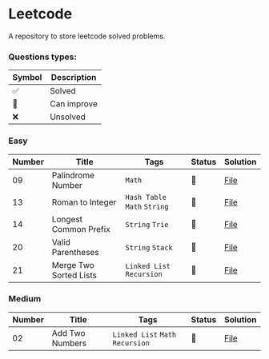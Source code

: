 # Leetcode

A repository to store leetcode solved problems.

### Questions types: 

| Symbol              | Description |
|---------------------|-------------|
| :white_check_mark:  | Solved      |
| :construction:      | Can improve |
| :x:                 | Unsolved    |

### Easy

| Number | Title                              | Tags                                                             | Status             | Solution                                                                                                               |
|--------|------------------------------------|------------------------------------------------------------------|--------------------|------------------------------------------------------------------------------------------------------------------------|
| 09 | Palindrome Number | `Math` | :construction: | [File](https://github.com/johnazedo/interview-questions/blob/main/leetcode/easy/palindrome_number.cpp) |
| 13 | Roman to Integer | `Hash Table` `Math` `String` | :construction: | [File](https://github.com/johnazedo/interview-questions/blob/main/leetcode/easy/roman_to_integer.cpp) |  
| 14 | Longest Common Prefix | `String` `Trie` | :construction: | [File](https://github.com/johnazedo/interview-questions/blob/main/leetcode/easy/longest_common_prefix.cpp) |
| 20     | Valid Parentheses            | `String` `Stack`                                        | :construction: | [File](https://github.com/johnazedo/interview-questions/blob/main/leetcode/easy/valid_parentheses.cpp)             |                 |
| 21     | Merge Two Sorted Lists             | `Linked List` `Recursion`                                        | :construction: | [File](https://github.com/johnazedo/interview-questions/blob/main/leetcode/easy/merge_two_sorted_list.cpp)             |                 |


### Medium

| Number | Title                | Tags                                                                                    | Status         | Solution                                                                                                   |
|--------|----------------------|-----------------------------------------------------------------------------------------|----------------|------------------------------------------------------------------------------------------------------------|
| 02     | Add Two Numbers        | `Linked List` `Math` `Recursion`                                                           | :construction: | [File](https://github.com/johnazedo/interview-questions/blob/main/leetcode/medium/add_two_numbers.cpp)         |

